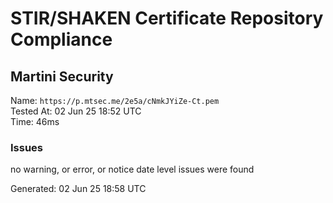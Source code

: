 # STIR/SHAKEN Certificate Repository Compliance

## Martini Security

Name: `https://p.mtsec.me/2e5a/cNmkJYiZe-Ct.pem`\
Tested At: 02 Jun 25 18:52 UTC\
Time: 46ms

### Issues

no warning, or error, or notice date level issues were found

Generated: 02 Jun 25 18:58 UTC